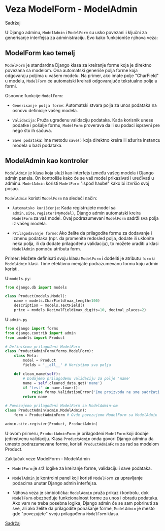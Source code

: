 
# Veza ModelForm - ModelAdmin

[Sadržaj](00_sadrzaj.md)

U Django adminu, `ModelAdmin` i `ModelForm` su usko povezani i ključni za generisanje interfejsa za administraciju. Evo kako funkcioniše njihova veza:

## ModelForm kao temelj

`ModelForm` je standardna Django klasa za kreiranje forme koja je direktno povezana sa modelom. Ona automatski generiše polja forme koja odgovaraju poljima u vašem modelu. Na primer, ako imate polje "CharField" u modelu, `ModelForm` će automatski kreirati odgovarajuće tekstualno polje u formi.

Osnovne funkcije `ModelForm`:

- `Generisanje polja forme`: Automatski stvara polja za unos podataka na osnovu definicije vašeg modela.

- `Validacija`: Pruža ugrađenu validaciju podataka. Kada korisnik unese podatke i pošalje formu, `ModelForm` proverava da li su podaci ispravni pre nego što ih sačuva.

- `Save podataka`: Ima metodu `save()` koja direktno kreira ili ažurira instancu modela u bazi podataka.

## ModelAdmin kao kontroler

`ModelAdmin` je klasa koja služi kao interfejs između vašeg modela i Django admin panela. On kontroliše kako će se vaš model prikazivati i uređivati u adminu. `ModelAdmin` koristi `ModelForm` "ispod haube" kako bi izvršio svoj posao.

`ModelAdmin` koristi `ModelForm` na sledeći način:

- `Automatsko korišćenje`: Kada registrujete model sa `admin.site.register(MyModel)`, Django admin automatski kreira `ModelForm` za vaš model. Ovaj podrazumevani `ModelForm` sadrži sva polja iz vašeg modela.

- `Prilagođavanje forme`: Ako želite da prilagodite formu za dodavanje i izmenu podataka (npr. da promenite redosled polja, dodate ili uklonite neka polja, ili da dodate prilagođenu validaciju), to možete uraditi u klasi `ModelAdmin` pomoću atributa form.

Primer: Možete definisati svoju klasu `ModelForm` i dodeliti je atributu `form` u `ModelAdmin` klasi. Time efektivno menjate podrazumevanu formu koju admin koristi.

U `models.py`:

```py
from django.db import models

class Product(models.Model):
    name = models.CharField(max_length=100)
    description = models.TextField()
    price = models.DecimalField(max_digits=10, decimal_places=2)
```

U `admin.py`

```py
from django import forms
from django.contrib import admin
from .models import Product

# Definišemo prilagođeni ModelForm
class ProductAdminForm(forms.ModelForm):
    class Meta:
        model = Product
        fields = '__all__' # Koristimo sva polja

    def clean_name(self):
        # Dodajemo prilagođenu validaciju za polje 'name'
        name = self.cleaned_data.get('name')
        if "test" in name.lower():
            raise forms.ValidationError("Ime proizvoda ne sme sadržati reč 'test'.")
        return name

# Povezujemo prilagođeni ModelForm sa ModelAdmin-om
class ProductAdmin(admin.ModelAdmin):
    form = ProductAdminForm # Ovde povezujemo ModelForm sa ModelAdmin

admin.site.register(Product, ProductAdmin)
```

U ovom primeru, `ProductAdminForm` je prilagođeni `ModelForm` koji dodaje jedinstvenu validaciju. Klasa `ProductAdmin` onda govori Django adminu da umesto podrazumevane forme, koristi `ProductAdminForm` za rad sa modelom Product.

Zaključak veze ModelForm - ModelAdmin

- `ModelForm` je srž logike za kreiranje forme, validaciju i save podataka.

- `ModelAdmin` je kontrolni panel koji koristi `ModelForm` za upravljanje podacima unutar Django admin interfejsa.

- Njihova veza je simbiotička: `ModelAdmin` pruža prikaz i kontrolu, dok `ModelForm` obezbeđuje funkcionalnost forme za unos i obradu podataka. Ako vam ne treba posebna logika, Django admin će se sam pobrinuti za sve, ali ako želite da prilagodite ponašanje forme, `ModelAdmin` je mesto gde "povezujete" svoju prilagođenu `ModelForm` klasu.

[Sadržaj](00_sadrzaj.md)
